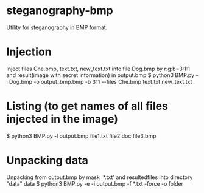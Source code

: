 # steganography-bmp
Utility for steganography in BMP format.
# Injection 
Inject files Che.bmp, text.txt, new_text.txt into file Dog.bmp by r:g:b=3:1:1 and result(image with secret information) in output.bmp
$ python3 BMP.py -i Dog.bmp -o output_bmp.bmp -b 311 --files Che.bmp text.txt new_text.txt

# Listing (to get names of all files injected in the image)
$ python3 BMP.py -l output.bmp
file1.txt
file2.doc
file3.bmp

# Unpacking data
Unpacking from output.bmp by mask '*.txt' and resultedfiles into directory "data" data
$ python3 BMP.py -e -i output.bmp -f *.txt -force -o folder
